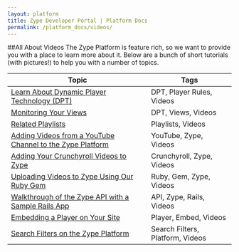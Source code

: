 ```yaml
---
layout: platform
title: Zype Developer Portal | Platform Docs
permalink: /platform_docs/videos/
---
```

##All About Videos
The Zype Platform is feature rich, so we want to provide you with a place to learn more about it.
Below are a bunch of short tutorials (with pictures!) to help you with a number of topics.

Topic | Tags
----- | ------------
<a href="http://dev.zype.com/posts/2014/10/17/dpt-from-scratch/">Learn About Dynamic Player Technology (DPT)</a> | DPT, Player Rules, Videos
<a href="http://dev.zype.com/posts/2014/10/20/checking-player-request-logs/">Monitoring Your Views</a> | DPT, Views, Videos
<a href="http://dev.zype.com/posts/2014/10/23/adding-a-playlist-of-related-videos/">Related Playlists</a> | Playlists, Videos
<a href="http://dev.zype.com/posts/2014/11/18/search-youtube-in-zype/">Adding Videos from a YouTube Channel to the Zype Platform</a> | YouTube, Zype, Videos
<a href="http://dev.zype.com/posts/2014/11/19/adding-crunchyroll-as-a-video-source/">Adding Your Crunchyroll Videos to Zype</a> | Crunchyroll, Zype, Videos
<a href="http://dev.zype.com/posts/2014/11/20/uploading-vidoes-with-the-zype-cli/">Uploading Videos to Zype Using Our Ruby Gem</a> | Ruby, Gem, Zype, Videos
<a href="http://dev.zype.com/posts/2014/11/29/sample-rails-zype/">Walkthrough of the Zype API with a Sample Rails App</a> | API, Zype, Rails, Videos
<a href="http://dev.zype.com/posts/2014/11/27/embedding-player/">Embedding a Player on Your Site</a> | Player, Embed, Videos
<a href="http://dev.zype.com/posts/2014/12/10/filtering-videos-and-playlists/">Search Filters on the Zype Platform</a> | Search Filters, Platform, Videos
